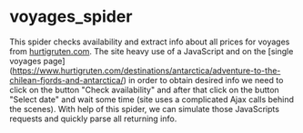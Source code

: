 # voyages_spider
This spider checks availability and extract info about all prices for voyages from 
[hurtigruten.com](https://www.hurtigruten.com/find-a-cruise/?destinationId=&departureMonthYear=&shipId=&marketCode=UK&languageCode=en).
The site heavy use of a JavaScript and on the [single voyages page]
(https://www.hurtigruten.com/destinations/antarctica/adventure-to-the-chilean-fjords-and-antarctica/) 
in order to obtain desired info we need to click on the button "Check availability" and after that click on the button 
"Select date" and wait some time (site uses a complicated Ajax calls behind the scenes).
With help of this spider, we can simulate those JavaScripts requests and quickly parse all returning info.
